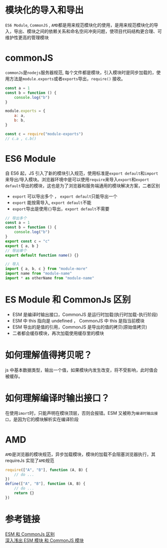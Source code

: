 # 模块化的导入和导出

`ES6 Module`, `CommonJS` , `AMD`都是用来规范模块化的使用，是用来规范模块化的导入，导出、模块之间的依赖关系和命名空间冲突问题，使项目代码结构更合理、可维护性更高的管理模块

# commonJS

`commonJs`是`nodejs`服务器规范, 每个文件都是模块，引入模块时是同步加载的，使用方法是`module.exports`或者`exports`导出，`require()` 接收。

```javascript
const a = 1
const b = function () {
	console.log("b")
}

module.exports = {
	a: a,
	b: b,
}

const c = require("module-exports")
// c.a , c.b()
```

# ES6 Module

自 ES6 起，JS 引入了新的模块引入规范，使用标准是`export default`和`import`来导出/导入模块。浏览器环境中是可以使用`require`来导入`export`和`export default`导出的模块，这也是为了浏览器和服务端通用的模块解决方案，二者区别

- `export` 可以导出多个 ， `export default`只能导出一个
- `export` 能按需导入, `export default`不能
- `export`导出是使用`{}`导出，`export default`不需要

```javascript
// 导出多个
const a = 1
const b = function () {
	console.log("b")
}
export const c = "c"
export { a, b }
// 导出单个
export default function name() {}

// 导入
import { a, b, c } from "module-more"
import name from "module-name"
import * as otherName from "module-name"
```

# ES Module 和 CommonJs 区别

- ESM 是编译时输出接口，CommonJS 是运行时加载(执行时加载-执行阶段)
- ESM 中 this 指向是 undefined ， CommonJS 中 this 是指当前模块
- ESM 导出的是值的引用，CommonJS 是导出的值的拷贝(原始值拷贝)
- 二者都会缓存模块，再次加载使用缓存里的模块

# 如何理解值得拷贝呢？

js 中基本数据类型，输出一个值，如果模块内发生改变，将不受影响，此时值会被缓存。

# 如何理解编译时输出接口？

在使用`imort`时，只能声明在模块顶层，否则会报错。ESM 又被称为`编译时输出接口`，是因为它的模块解析实在编译阶段

# AMD

`AMD`是浏览器的模块规范，异步加载模块，模块的加载不会阻塞浏览器执行，其 requireJs 实现了`AMD`规范</br>

```javascript
require(["A", "B"], function (A, B) {
	// do ...
})
define(["A", "B"], function (A, B) {
	// do ...
	return {}
})
```

# 参考链接

[ESM 和 CommonJs 区别](https://www.zhihu.com/question/62791509/answer/1535800470)</br>
[深入浅出 ESM 模块 和 CommonJS 模块](https://zhuanlan.zhihu.com/p/466773898)
